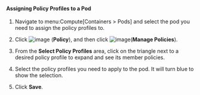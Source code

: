 #### Assigning Policy Profiles to a Pod

1.  Navigate to menu:Compute\[Containers \> Pods\] and select the pod
    you need to assign the policy profiles to.

2.  Click ![image](../images/1941.png) (**Policy**), and then click
    ![image](../images/1851.png)(**Manage Policies**).

3.  From the **Select Policy Profiles** area, click on the triangle next
    to a desired policy profile to expand and see its member policies.

4.  Select the policy profiles you need to apply to the pod. It will
    turn blue to show the selection.

5.  Click **Save**.
